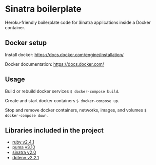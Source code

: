# Sinatra boilerplate

Heroku-friendly boilerplate code for Sinatra applications inside a Docker container.

## Docker setup

Install docker: https://docs.docker.com/engine/installation/

Docker documentation: https://docs.docker.com/

## Usage

Build or rebuild docker services `$ docker-compose build`.

Create and start docker containers `$ docker-compose up`.

Stop and remove docker containers, networks, images, and volumes `$ docker-compose down`.

## Libraries included in the project

- [ruby v2.4.1](https://www.ruby-lang.org)
- [puma v3.10](https://github.com/puma/puma)
- [sinatra v2.0](https://github.com/sinatra/sinatra)
- [dotenv v2.2.1](https://github.com/bkeepers/dotenv)
